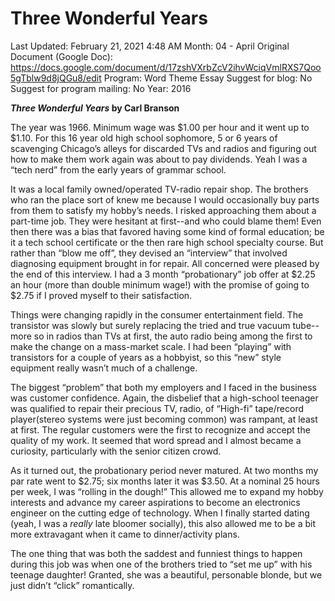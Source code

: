 # Three Wonderful Years

Last Updated: February 21, 2021 4:48 AM
Month: 04 - April
Original Document (Google Doc): https://docs.google.com/document/d/17zshVXrbZcV2ihvWciqVmlRXS7Qoo5gTblw9d8jQGu8/edit
Program: Word Theme Essay
Suggest for blog: No
Suggest for program mailing: No
Year: 2016

***Three Wonderful Years* by Carl Branson**

The year was 1966. Minimum wage was $1.00 per hour and it went up to $1.10. For this 16 year old high school sophomore, 5 or 6 years of scavenging Chicago’s alleys for discarded TVs and radios and figuring out how to make them work again was about to pay dividends. Yeah I was a “tech nerd” from the early years of grammar school.

It was a local family owned/operated TV-radio repair shop. The brothers who ran the place sort of knew me because I would occasionally buy parts from them to satisfy my hobby’s needs. I risked approaching them about a part-time job. They were hesitant at first--and who could blame them! Even then there was a bias that favored having some kind of formal education; be it a tech school certificate or the then rare high school specialty course. But rather than “blow me off”, they devised an “interview” that involved diagnosing equipment brought in for repair. All concerned were pleased by the end of this interview. I had a 3 month “probationary” job offer at $2.25 an hour (more than double minimum wage!) with the promise of going to $2.75 if I proved myself to their satisfaction.

Things were changing rapidly in the consumer entertainment field. The transistor was slowly but surely replacing the tried and true vacuum tube--more so in radios than TVs at first, the auto radio being among the first to make the change on a mass-market scale. I had been “playing” with transistors for a couple of years as a hobbyist, so this “new” style equipment really wasn’t much of a challenge.

The biggest “problem” that both my employers and I faced in the business was customer confidence. Again, the disbelief that a high-school teenager was qualified to repair their precious TV, radio, of “High-fi” tape/record player(stereo systems were just becoming common) was rampant, at least at first. The regular customers were the first to recognize and accept the quality of my work. It seemed that word spread and I almost became a curiosity, particularly with the senior citizen crowd.

As it turned out, the probationary period never matured. At two months my par rate went to $2.75; six months later it was $3.50. At a nominal 25 hours per week, I was “rolling in the dough!” This allowed me to expand my hobby interests and advance my career aspirations to become an electronics engineer on the cutting edge of technology. When I finally started dating (yeah, I was a *really* late bloomer socially), this also allowed me to be a bit more extravagant when it came to dinner/activity plans.

The one thing that was both the saddest and funniest things to happen during this job was when one of the brothers tried to “set me up” with his teenage daughter! Granted, she was a beautiful, personable blonde, but we just didn’t “click” romantically.